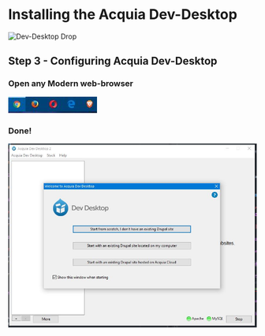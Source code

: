 # Installing the Acquia Dev-Desktop

![Dev-Desktop Drop](../../images/overview-&-development/acquia/acquiadrupal_icon.png)

## Step 3 - Configuring Acquia Dev-Desktop

### Open any Modern web-browser
![Modern Browsers](../../images/general/modern-browsers.JPG)



### Done!


![Congratulations](../../images/overview-&-development/acquia/acquia-install-dev-desktop_6.JPG)
